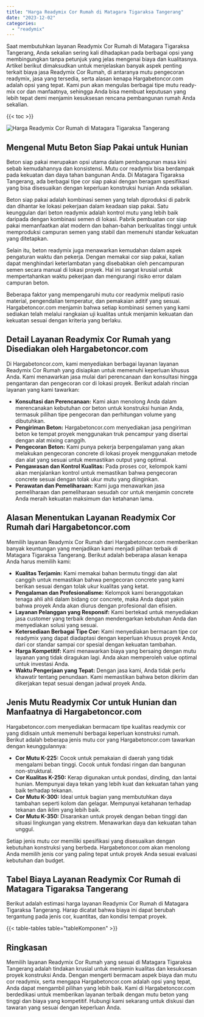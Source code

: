 ```yaml
---
title: "Harga Readymix Cor Rumah di Matagara Tigaraksa Tangerang"
date: "2023-12-02"
categories: 
  - "readymix"
---
```



Saat membutuhkan layanan Readymix Cor Rumah di Matagara Tigaraksa Tangerang, Anda sekalian sering kali dihadapkan pada berbagai opsi yang membingungkan tanpa petunjuk yang jelas mengenai biaya dan kualitasnya. Artikel berikut dimaksudkan untuk menjelaskan banyak aspek penting terkait biaya jasa Readymix Cor Rumah, di antaranya mutu pengecoran readymix, jasa yang tersedia, serta alasan kenapa Hargabetoncor.com adalah opsi yang tepat. Kami pun akan mengulas berbagai tipe mutu ready-mix cor dan manfaatnya, sehingga Anda bisa membuat keputusan yang lebih tepat demi menjamin kesuksesan rencana pembangunan rumah Anda sekalian.

{{< toc >}}

![Harga Readymix Cor Rumah di Matagara Tigaraksa Tangerang](https://hargareadymixid.github.io/hbc/readymix-hbc%20(43).png)

## Mengenal Mutu Beton Siap Pakai untuk Hunian

Beton siap pakai merupakan opsi utama dalam pembangunan masa kini sebab kemudahannya dan konsistensi. Mutu cor readymix bisa berdampak pada kekuatan dan daya tahan bangunan Anda. Di Matagara Tigaraksa Tangerang, ada berbagai tipe cor siap pakai dengan beragam spesifikasi yang bisa disesuaikan dengan keperluan konstruksi hunian Anda sekalian.

Beton siap pakai adalah kombinasi semen yang telah diproduksi di pabrik dan dihantar ke lokasi pekerjaan dalam keadaan siap pakai. Satu keunggulan dari beton readymix adalah kontrol mutu yang lebih baik daripada dengan kombinasi semen di lokasi. Pabrik pembuatan cor siap pakai memanfaatkan alat modern dan bahan-bahan berkualitas tinggi untuk memproduksi campuran semen yang stabil dan memenuhi standar kekuatan yang ditetapkan.

Selain itu, beton readymix juga menawarkan kemudahan dalam aspek pengaturan waktu dan pekerja. Dengan memakai cor siap pakai, kalian dapat menghindari keterlambatan yang disebabkan oleh pencampuran semen secara manual di lokasi proyek. Hal ini sangat krusial untuk mempertahankan waktu pekerjaan dan mengurangi risiko error dalam campuran beton.

Beberapa faktor yang mempengaruhi mutu cor readymix meliputi rasio material, pengendalian temperatur, dan pemakaian aditif yang sesuai. Hargabetoncor.com menjamin bahwa setiap kombinasi semen yang kami sediakan telah melalui rangkaian uji kualitas untuk menjamin kekuatan dan kekuatan sesuai dengan kriteria yang berlaku.

## Detail Layanan Readymix Cor Rumah yang Disediakan oleh Hargabetoncor.com

Di Hargabetoncor.com, kami menyediakan berbagai layanan layanan Readymix Cor Rumah yang disiapkan untuk memenuhi keperluan khusus Anda. Kami menawarkan jasa mulai dari perencanaan dan konsultasi hingga pengantaran dan pengecoran cor di lokasi proyek. Berikut adalah rincian layanan yang kami tawarkan:

- **Konsultasi dan Perencanaan:** Kami akan menolong Anda dalam merencanakan kebutuhan cor beton untuk konstruksi hunian Anda, termasuk pilihan tipe pengecoran dan perhitungan volume yang dibutuhkan.
- **Pengiriman Beton:** Hargabetoncor.com menyediakan jasa pengiriman beton ke tempat proyek menggunakan truk pencampur yang disertai dengan alat mixing canggih.
- **Pengecoran Beton:** Kami punya pekerja berpengalaman yang akan melakukan pengecoran concrete di lokasi proyek menggunakan metode dan alat yang sesuai untuk memastikan output yang optimal.
- **Pengawasan dan Kontrol Kualitas:** Pada proses cor, kelompok kami akan menjalankan kontrol untuk memastikan bahwa pengecoran concrete sesuai dengan tolak ukur mutu yang diinginkan.
- **Perawatan dan Pemeliharaan:** Kami juga menawarkan jasa pemeliharaan dan pemeliharaan sesudah cor untuk menjamin concrete Anda meraih kekuatan maksimum dan ketahanan lama.

## Alasan Menentukan Layanan Readymix Cor Rumah dari Hargabetoncor.com

Memilih layanan Readymix Cor Rumah dari Hargabetoncor.com memberikan banyak keuntungan yang menjadikan kami menjadi pilihan terbaik di Matagara Tigaraksa Tangerang. Berikut adalah beberapa alasan kenapa Anda harus memilih kami:

- **Kualitas Terjamin:** Kami memakai bahan bermutu tinggi dan alat canggih untuk memastikan bahwa pengecoran concrete yang kami berikan sesuai dengan tolak ukur kualitas yang ketat.
- **Pengalaman dan Profesionalisme:** Kelompok kami beranggotakan tenaga ahli ahli dalam bidang cor concrete, maka Anda dapat yakin bahwa proyek Anda akan diurus dengan profesional dan efisien.
- **Layanan Pelanggan yang Responsif:** Kami bertekad untuk menyediakan jasa customer yang terbaik dengan mendengarkan kebutuhan Anda dan menyediakan solusi yang sesuai.
- **Ketersediaan Berbagai Tipe Cor:** Kami menyediakan bermacam tipe cor readymix yang dapat diadaptasi dengan keperluan khusus proyek Anda, dari cor standar sampai cor spesial dengan kekuatan tambahan.
- **Harga Kompetitif:** Kami menawarkan biaya yang bersaing dengan mutu layanan yang tidak diragukan lagi. Anda akan memperoleh value optimal untuk investasi Anda.
- **Waktu Pengerjaan yang Tepat:** Dengan jasa kami, Anda tidak perlu khawatir tentang penundaan. Kami memastikan bahwa beton dikirim dan dikerjakan tepat sesuai dengan jadwal proyek Anda.

## Jenis Mutu Readymix Cor untuk Hunian dan Manfaatnya di Hargabetoncor.com

Hargabetoncor.com menyediakan bermacam tipe kualitas readymix cor yang didisain untuk memenuhi berbagai keperluan konstruksi rumah. Berikut adalah beberapa jenis mutu cor yang Hargabetoncor.com tawarkan dengan keunggulannya:

- **Cor Mutu K-225:** Cocok untuk pemakaian di daerah yang tidak mengalami beban tinggi. Cocok untuk fondasi ringan dan bangunan non-struktural.
- **Cor Kualitas K-250:** Kerap digunakan untuk pondasi, dinding, dan lantai hunian. Mempunyai daya tekan yang lebih kuat dan kekuatan tahan yang baik terhadap tekanan.
- **Cor Mutu K-300:** Ideal untuk bagian yang membutuhkan daya tambahan seperti kolom dan gelagar. Mempunyai ketahanan terhadap tekanan dan iklim yang lebih baik.
- **Cor Mutu K-350:** Disarankan untuk proyek dengan beban tinggi dan situasi lingkungan yang ekstrem. Menawarkan daya dan kekuatan tahan unggul.

Setiap jenis mutu cor memiliki spesifikasi yang disesuaikan dengan kebutuhan konstruksi yang berbeda. Hargabetoncor.com akan menolong Anda memilih jenis cor yang paling tepat untuk proyek Anda sesuai evaluasi kebutuhan dan budget.

## Tabel Biaya Layanan Readymix Cor Rumah di Matagara Tigaraksa Tangerang

Berikut adalah estimasi harga layanan Readymix Cor Rumah di Matagara Tigaraksa Tangerang. Harap dicatat bahwa biaya ini dapat berubah tergantung pada jenis cor, kuantitas, dan kondisi tempat proyek.

{{< table-tables table="tableKomponen" >}}

## Ringkasan

Memilih layanan Readymix Cor Rumah yang sesuai di Matagara Tigaraksa Tangerang adalah tindakan krusial untuk menjamin kualitas dan kesuksesan proyek konstruksi Anda. Dengan mengerti bermacam aspek biaya dan mutu cor readymix, serta mengapa Hargabetoncor.com adalah opsi yang tepat, Anda dapat mengambil pilihan yang lebih baik. Kami di Hargabetoncor.com berdedikasi untuk memberikan layanan terbaik dengan mutu beton yang tinggi dan biaya yang kompetitif. Hubungi kami sekarang untuk diskusi dan tawaran yang sesuai dengan keperluan Anda.
